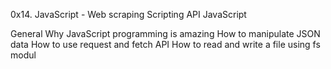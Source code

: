 0x14. JavaScript - Web scraping
Scripting
API
JavaScript

General
Why JavaScript programming is amazing
How to manipulate JSON data
How to use request and fetch API
How to read and write a file using fs modul
